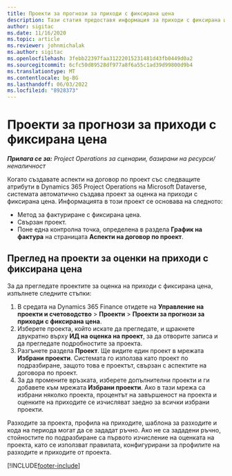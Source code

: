 ```yaml
---
title: Проекти за прогнози за приходи с фиксирана цена
description: Тази статия предоставя информация за приходи с фиксирана цена в проекти.
author: sigitac
ms.date: 11/16/2020
ms.topic: article
ms.reviewer: johnmichalak
ms.author: sigitac
ms.openlocfilehash: 3febb22397faa31222015231481d43fb0449d0a2
ms.sourcegitcommit: 6cfc50d89528df977a8f6a55c1ad39d99800d9b4
ms.translationtype: MT
ms.contentlocale: bg-BG
ms.lasthandoff: 06/03/2022
ms.locfileid: "8928373"
---
```

# <a name="fixed-price-revenue-estimate-projects"></a>Проекти за прогнози за приходи с фиксирана цена 

_**Прилага се за:** Project Operations за сценарии, базирани на ресурси/неналичност_

Когато създавате аспекти на договор по проект със следващите атрибути в Dynamics 365 Project Operations на Microsoft Dataverse, системата автоматично създава проект за оценка на приходи с фиксирана цена. Информацията в този проект се основава на следното:

  - Метод за фактуриране с фиксирана цена.
  - Свързан проект.
  - Поне една контролна точка, определена в раздела **График на фактура** на страницата **Аспекти на договор по проект**.

## <a name="review-fixed-price-revenue-estimates-projects"></a>Преглед на проекти за оценки на приходи с фиксирана цена
За да прегледате проектите за оценка на приходи с фиксирана цена, изпълнете следните стъпки:

1. В средата на Dynamics 365 Finance отидете на **Управление на проекти и счетоводство** > **Проекти** > **Проекти за прогнози за приходи с фиксирана цена**.
2. Изберете проекта, който искате да прегледате, и щракнете двукратно върху **ИД на оценка на проект**, за да отворите записа и да прегледате подробностите за проекта.
3. Разгънете раздела **Проект**. Ще видите един проект в мрежата **Избрани проекти**. Системата го използва като проект по подразбиране, защото това е проектът, свързан с аспектите на договора по проект. 
4. За да промените връзката, изберете допълнителни проекти и ги добавете към мрежата **Избрани проекти**. Ако в тази мрежа са избрани няколко проекта, процентът на завършеност на проекта и оценките на приходите се изчисляват заедно за всички избрани проекти.

  Разходите за проекта, профила на приходите, шаблона за разходите и кода на периода могат да се зададат ръчно. Ако не са зададени ръчно, стойностите по подразбиране са първото изчисление на оценката на проекта, като се използват правилата, конфигурирани за профилите на разходите и приходите от проекта.



[!INCLUDE[footer-include](../includes/footer-banner.md)]